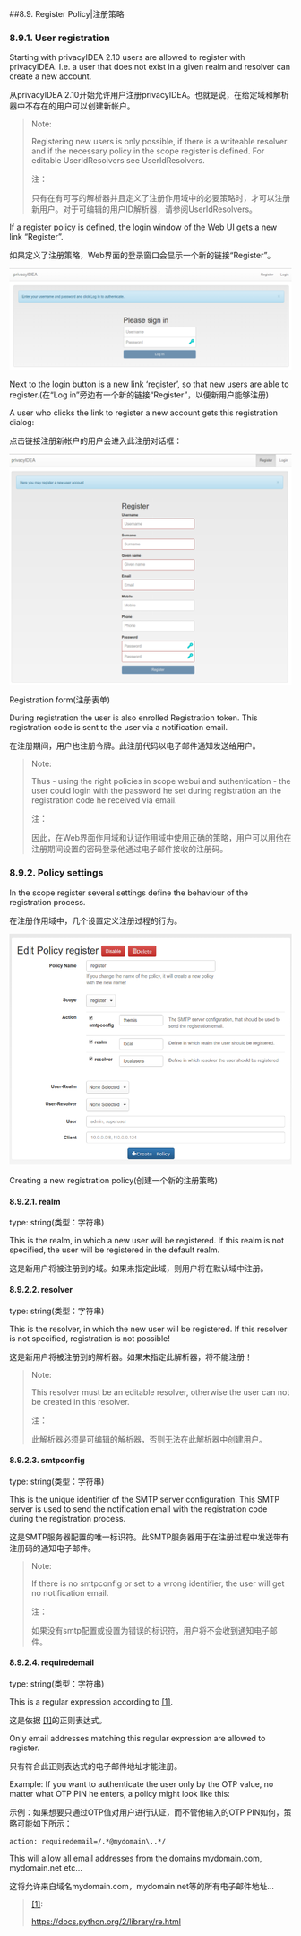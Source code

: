 ##8.9. Register Policy|注册策略

### 8.9.1. User registration

Starting with privacyIDEA 2.10 users are allowed to register with privacyIDEA. I.e. a user that does not exist in a given realm and resolver can create a new account.

从privacyIDEA 2.10开始允许用户注册privacyIDEA。也就是说，在给定域和解析器中不存在的用户可以创建新帐户。

> Note:
> 
> Registering new users is only possible, if there is a writeable resolver and if the necessary policy in the scope register is defined. For editable UserIdResolvers see UserIdResolvers.
> 
> 注：
> 
> 只有在有可写的解析器并且定义了注册作用域中的必要策略时，才可以注册新用户。对于可编辑的用户ID解析器，请参阅UserIdResolvers。

If a register policy is defined, the login window of the Web UI gets a new link “Register”.

如果定义了注册策略，Web界面的登录窗口会显示一个新的链接“Register”。

![register](../Contents/register.png)

Next to the login button is a new link ‘register’, so that new users are able to register.(在“Log in”旁边有一个新的链接“Register”，以便新用户能够注册)

A user who clicks the link to register a new account gets this registration dialog:

点击链接注册新帐户的用户会进入此注册对话框：

![register-dialog](../Contents/register-dialog.png)

Registration form(注册表单)

During registration the user is also enrolled Registration token. This registration code is sent to the user via a notification email.

在注册期间，用户也注册令牌。此注册代码以电子邮件通知发送给用户。

> Note:
> 
> Thus - using the right policies in scope webui and authentication - the user could login with the password he set during registration an the registration code he received via email.
> 
> 注：
> 
> 因此，在Web界面作用域和认证作用域中使用正确的策略，用户可以用他在注册期间设置的密码登录他通过电子邮件接收的注册码。

### 8.9.2. Policy settings

In the scope register several settings define the behaviour of the registration process.

在注册作用域中，几个设置定义注册过程的行为。

![register-policy](../Contents/register-policy.png)

Creating a new registration policy(创建一个新的注册策略)

#### 8.9.2.1. realm

type: string(类型：字符串)

This is the realm, in which a new user will be registered. If this realm is not specified, the user will be registered in the default realm.

这是新用户将被注册到的域。如果未指定此域，则用户将在默认域中注册。

#### 8.9.2.2. resolver

type: string(类型：字符串)

This is the resolver, in which the new user will be registered. If this resolver is not specified, registration is not possible!

这是新用户将被注册到的解析器。如果未指定此解析器，将不能注册！

> Note:
> 
> This resolver must be an editable resolver, otherwise the user can not be created in this resolver.
> 
> 注：
> 
> 此解析器必须是可编辑的解析器，否则无法在此解析器中创建用户。

#### 8.9.2.3. smtpconfig

type: string(类型：字符串)

This is the unique identifier of the SMTP server configuration. This SMTP server is used to send the notification email with the registration code during the registration process.

这是SMTP服务器配置的唯一标识符。此SMTP服务器用于在注册过程中发送带有注册码的通知电子邮件。

> Note:
> 
> If there is no smtpconfig or set to a wrong identifier, the user will get no notification email.
> 
> 注：
> 
> 如果没有smtp配置或设置为错误的标识符，用户将不会收到通知电子邮件。

#### 8.9.2.4. requiredemail

type: string(类型：字符串)

This is a regular expression according to <span id="id1">[[1]](#pythonre)</span>.

这是依据 [[1]](#pythonre)的正则表达式。

Only email addresses matching this regular expression are allowed to register.

只有符合此正则表达式的电子邮件地址才能注册。

Example: If you want to authenticate the user only by the OTP value, no matter what OTP PIN he enters, a policy might look like this:

示例：如果想要只通过OTP值对用户进行认证，而不管他输入的OTP PIN如何，策略可能如下所示：

```
action: requiredemail=/.*@mydomain\..*/
```

This will allow all email addresses from the domains mydomain.com, mydomain.net etc...

这将允许来自域名mydomain.com，mydomain.net等的所有电子邮件地址...

> <span id="pythonre">[[1]](#id1)</span>:
> 
> <https://docs.python.org/2/library/re.html>